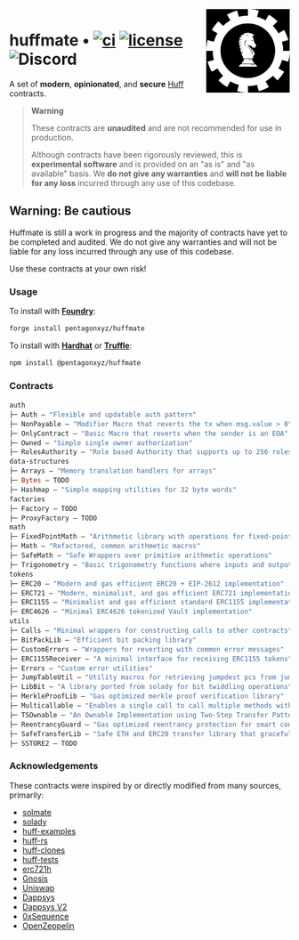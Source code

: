 <img align="right" width="150" height="150" top="100" src="./assets/huff.jpg">

# huffmate • [![ci](https://github.com/pentagonxyz/huffmate/actions/workflows/test.yml/badge.svg)](https://github.com/pentagonxyz/huffmate/actions/workflows/test.yml) [![license](https://img.shields.io/badge/License-MIT-blue.svg?label=license)](https://opensource.org/licenses/MIT) ![Discord](https://img.shields.io/discord/980519274600882306)

A set of **modern**, **opinionated**, and **secure** [Huff](https://github.com/huff-language) contracts.

> **Warning**
>
> These contracts are **unaudited** and are not recommended for use in production.
>
> Although contracts have been rigorously reviewed, this is **experimental software** and is provided on an "as is" and "as available" basis.
> We **do not give any warranties** and **will not be liable for any loss** incurred through any use of this codebase.


## Warning: Be cautious

Huffmate is still a work in progress and the majority of contracts have yet to be completed and audited. We do not give any warranties and will not be liable for any loss incurred through any use of this codebase.

Use these contracts at your own risk!

### Usage

To install with [**Foundry**](https://github.com/foundry-rs/foundry):

```sh
forge install pentagonxyz/huffmate
```

To install with [**Hardhat**](https://github.com/nomiclabs/hardhat) or [**Truffle**](https://github.com/trufflesuite/truffle):

```sh
npm install @pentagonxyz/huffmate
```

### Contracts

```ml
auth
├─ Auth — "Flexible and updatable auth pattern"
├─ NonPayable — "Modifier Macro that reverts the tx when msg.value > 0"
├─ OnlyContract — "Basic Macro that reverts when the sender is an EOA"
├─ Owned — "Simple single owner authorization"
├─ RolesAuthority — "Role based Authority that supports up to 256 roles"
data-structures
├─ Arrays — "Memory translation handlers for arrays"
├─ Bytes — TODO
├─ Hashmap — "Simple mapping utilities for 32 byte words"
factories
├─ Factory — TODO
├─ ProxyFactory — TODO
math
├─ FixedPointMath — "Arithmetic library with operations for fixed-point numbers"
├─ Math — "Refactored, common arithmetic macros"
├─ SafeMath — "Safe Wrappers over primitive arithmetic operations"
├─ Trigonometry — "Basic trigonometry functions where inputs and outputs are integers"
tokens
├─ ERC20 — "Modern and gas efficient ERC20 + EIP-2612 implementation"
├─ ERC721 — "Modern, minimalist, and gas efficient ERC721 implementation"
├─ ERC1155 — "Minimalist and gas efficient standard ERC1155 implementation"
├─ ERC4626 — "Minimal ERC4626 tokenized Vault implementation"
utils
├─ Calls — "Minimal wrappers for constructing calls to other contracts"
├─ BitPackLib — "Efficient bit packing library"
├─ CustomErrors — "Wrappers for reverting with common error messages"
├─ ERC1155Receiver — "A minimal interface for receiving ERC1155 tokens"
├─ Errors — "Custom error utilities"
├─ JumpTableUtil — "Utility macros for retrieving jumpdest pcs from jump tables"
├─ LibBit — "A library ported from solady for bit twiddling operations"
├─ MerkleProofLib — "Gas optimized merkle proof verification library"
├─ Multicallable — "Enables a single call to call multiple methods within a contract"
├─ TSOwnable — "An Ownable Implementation using Two-Step Transfer Pattern"
├─ ReentrancyGuard — "Gas optimized reentrancy protection for smart contracts"
├─ SafeTransferLib — "Safe ETH and ERC20 transfer library that gracefully handles missing return values."
├─ SSTORE2 — TODO
```


### Acknowledgements

These contracts were inspired by or directly modified from many sources, primarily:

- [solmate](https://github.com/transmissions11/solmate)
- [solady](https://github.com/Vectorized/solady)
- [huff-examples](https://github.com/huff-language/huff-examples)
- [huff-rs](https://github.com/huff-language/huff-rs)
- [huff-clones](https://github.com/clabby/huff-clones)
- [huff-tests](https://github.com/abigger87/huff-tests)
- [erc721h](https://github.com/philogy/erc721h)
- [Gnosis](https://github.com/gnosis/gp-v2-contracts)
- [Uniswap](https://github.com/Uniswap/uniswap-lib)
- [Dappsys](https://github.com/dapphub/dappsys)
- [Dappsys V2](https://github.com/dapp-org/dappsys-v2)
- [0xSequence](https://github.com/0xSequence)
- [OpenZeppelin](https://github.com/OpenZeppelin/openzeppelin-contracts)
